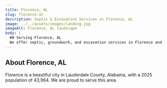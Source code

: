 ```yaml
---
title: Florence, AL
slug: florence-al
description: Septic & Excavation Services in Florence, AL
image: ../../assets/images/landing.jpg
imageAlt: Florence, AL landscape
body: |
  ## Serving Florence, AL
  We offer septic, groundwork, and excavation services in Florence and the surrounding Lauderdale County region. Get in touch for a free estimate!
---
```


## About Florence, AL
Florence is a beautiful city in Lauderdale County, Alabama, with a 2025 population of 43,964. We are proud to serve this area.
